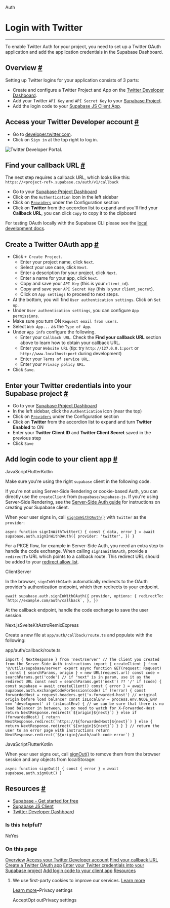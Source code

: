 Auth

# Login with Twitter

* * *

To enable Twitter Auth for your project, you need to set up a Twitter OAuth application and add the application credentials in the Supabase Dashboard.

## Overview [\#](https://supabase.com/docs/guides/auth/social-login/auth-twitter\#overview)

Setting up Twitter logins for your application consists of 3 parts:

- Create and configure a Twitter Project and App on the [Twitter Developer Dashboard](https://developer.twitter.com/en/portal/dashboard).
- Add your Twitter `API Key` and `API Secret Key` to your [Supabase Project](https://supabase.com/dashboard).
- Add the login code to your [Supabase JS Client App](https://github.com/supabase/supabase-js).

## Access your Twitter Developer account [\#](https://supabase.com/docs/guides/auth/social-login/auth-twitter\#access-your-twitter-developer-account)

- Go to [developer.twitter.com](https://developer.twitter.com/).
- Click on `Sign in` at the top right to log in.

![Twitter Developer Portal.](https://supabase.com/docs/img/guides/auth-twitter/twitter-portal.png)

## Find your callback URL [\#](https://supabase.com/docs/guides/auth/social-login/auth-twitter\#find-your-callback-url)

The next step requires a callback URL, which looks like this: `https://<project-ref>.supabase.co/auth/v1/callback`

- Go to your [Supabase Project Dashboard](https://supabase.com/dashboard)
- Click on the `Authentication` icon in the left sidebar
- Click on [`Providers`](https://supabase.com/dashboard/project/_/auth/providers) under the Configuration section
- Click on **Twitter** from the accordion list to expand and you'll find your **Callback URL**, you can click `Copy` to copy it to the clipboard

For testing OAuth locally with the Supabase CLI please see the [local development docs](https://supabase.com/docs/guides/cli/local-development#use-auth-locally).

## Create a Twitter OAuth app [\#](https://supabase.com/docs/guides/auth/social-login/auth-twitter\#create-a-twitter-oauth-app)

- Click `+ Create Project`.
  - Enter your project name, click `Next`.
  - Select your use case, click `Next`.
  - Enter a description for your project, click `Next`.
  - Enter a name for your app, click `Next`.
  - Copy and save your `API Key` (this is your `client_id`).
  - Copy and save your `API Secret Key` (this is your `client_secret`).
  - Click on `App settings` to proceed to next steps.
- At the bottom, you will find `User authentication settings`. Click on `Set up`.
- Under `User authentication settings`, you can configure `App permissions`.
- Make sure you turn ON `Request email from users`.
- Select `Web App...` as the `Type of App`.
- Under `App info` configure the following.
  - Enter your `Callback URL`. Check the **Find your callback URL** section above to learn how to obtain your callback URL.
  - Enter your `Website URL` (tip: try `http://127.0.0.1:port` or `http://www.localhost:port` during development)
  - Enter your `Terms of service URL`.
  - Enter your `Privacy policy URL`.
- Click `Save`.

## Enter your Twitter credentials into your Supabase project [\#](https://supabase.com/docs/guides/auth/social-login/auth-twitter\#enter-your-twitter-credentials-into-your-supabase-project)

- Go to your [Supabase Project Dashboard](https://supabase.com/dashboard)
- In the left sidebar, click the `Authentication` icon (near the top)
- Click on [`Providers`](https://supabase.com/dashboard/project/_/auth/providers) under the Configuration section
- Click on **Twitter** from the accordion list to expand and turn **Twitter Enabled** to ON
- Enter your **Twitter Client ID** and **Twitter Client Secret** saved in the previous step
- Click `Save`

## Add login code to your client app [\#](https://supabase.com/docs/guides/auth/social-login/auth-twitter\#add-login-code-to-your-client-app)

JavaScriptFlutterKotlin

Make sure you're using the right `supabase` client in the following code.

If you're not using Server-Side Rendering or cookie-based Auth, you can directly use the `createClient` from `@supabase/supabase-js`. If you're using Server-Side Rendering, see the [Server-Side Auth guide](https://supabase.com/docs/guides/auth/server-side/creating-a-client) for instructions on creating your Supabase client.

When your user signs in, call [`signInWithOAuth()`](https://supabase.com/docs/reference/javascript/auth-signinwithoauth) with `twitter` as the `provider`:

`
async function signInWithTwitter() {
const { data, error } = await supabase.auth.signInWithOAuth({
    provider: 'twitter',
})
}
`

For a PKCE flow, for example in Server-Side Auth, you need an extra step to handle the code exchange. When calling `signInWithOAuth`, provide a `redirectTo` URL which points to a callback route. This redirect URL should be added to your [redirect allow list](https://supabase.com/docs/guides/auth/redirect-urls).

ClientServer

In the browser, `signInWithOAuth` automatically redirects to the OAuth provider's authentication endpoint, which then redirects to your endpoint.

``
await supabase.auth.signInWithOAuth({
provider,
options: {
    redirectTo: `http://example.com/auth/callback`,
},
})
``

At the callback endpoint, handle the code exchange to save the user session.

Next.jsSvelteKitAstroRemixExpress

Create a new file at `app/auth/callback/route.ts` and populate with the following:

app/auth/callback/route.ts

``
import { NextResponse } from 'next/server'
// The client you created from the Server-Side Auth instructions
import { createClient } from '@/utils/supabase/server'
export async function GET(request: Request) {
const { searchParams, origin } = new URL(request.url)
const code = searchParams.get('code')
// if "next" is in param, use it as the redirect URL
const next = searchParams.get('next') ?? '/'
if (code) {
    const supabase = await createClient()
    const { error } = await supabase.auth.exchangeCodeForSession(code)
    if (!error) {
      const forwardedHost = request.headers.get('x-forwarded-host') // original origin before load balancer
      const isLocalEnv = process.env.NODE_ENV === 'development'
      if (isLocalEnv) {
        // we can be sure that there is no load balancer in between, so no need to watch for X-Forwarded-Host
        return NextResponse.redirect(`${origin}${next}`)
      } else if (forwardedHost) {
        return NextResponse.redirect(`https://${forwardedHost}${next}`)
      } else {
        return NextResponse.redirect(`${origin}${next}`)
      }
    }
}
// return the user to an error page with instructions
return NextResponse.redirect(`${origin}/auth/auth-code-error`)
}
``

JavaScriptFlutterKotlin

When your user signs out, call [signOut()](https://supabase.com/docs/reference/javascript/auth-signout) to remove them from the browser session and any objects from localStorage:

`
async function signOut() {
const { error } = await supabase.auth.signOut()
}
`

## Resources [\#](https://supabase.com/docs/guides/auth/social-login/auth-twitter\#resources)

- [Supabase - Get started for free](https://supabase.com/)
- [Supabase JS Client](https://github.com/supabase/supabase-js)
- [Twitter Developer Dashboard](https://developer.twitter.com/en/portal/dashboard)

### Is this helpful?

NoYes

### On this page

[Overview](https://supabase.com/docs/guides/auth/social-login/auth-twitter#overview) [Access your Twitter Developer account](https://supabase.com/docs/guides/auth/social-login/auth-twitter#access-your-twitter-developer-account) [Find your callback URL](https://supabase.com/docs/guides/auth/social-login/auth-twitter#find-your-callback-url) [Create a Twitter OAuth app](https://supabase.com/docs/guides/auth/social-login/auth-twitter#create-a-twitter-oauth-app) [Enter your Twitter credentials into your Supabase project](https://supabase.com/docs/guides/auth/social-login/auth-twitter#enter-your-twitter-credentials-into-your-supabase-project) [Add login code to your client app](https://supabase.com/docs/guides/auth/social-login/auth-twitter#add-login-code-to-your-client-app) [Resources](https://supabase.com/docs/guides/auth/social-login/auth-twitter#resources)

1. We use first-party cookies to improve our services. [Learn more](https://supabase.com/privacy#8-cookies-and-similar-technologies-used-on-our-european-services)



   [Learn more](https://supabase.com/privacy#8-cookies-and-similar-technologies-used-on-our-european-services)•Privacy settings





   AcceptOpt outPrivacy settings
